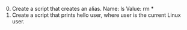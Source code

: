 0. Create a script that creates an alias.
Name: ls
Value: rm *
2. Create a script that prints hello user, where user is the current Linux user.
